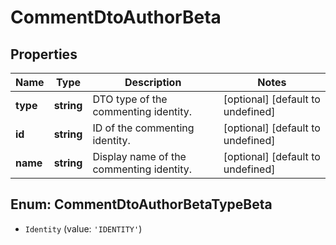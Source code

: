 # CommentDtoAuthorBeta

## Properties

Name | Type | Description | Notes
------------ | ------------- | ------------- | -------------
**type** | **string** | DTO type of the commenting identity. | [optional] [default to undefined]
**id** | **string** | ID of the commenting identity. | [optional] [default to undefined]
**name** | **string** | Display name of the commenting identity. | [optional] [default to undefined]



## Enum: CommentDtoAuthorBetaTypeBeta


* `Identity` (value: `'IDENTITY'`)



